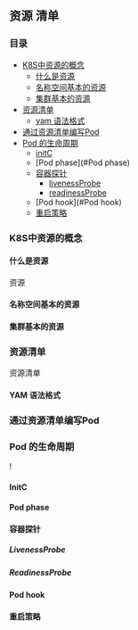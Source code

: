## 资源 清单

### 目录
* [K8S中资源的概念](#K8S中资源的概念)
    * [什么是资源](#什么是资源)
    * [名称空间基本的资源](#名称空间基本的资源)
    * [集群基本的资源](#集群基本的资源)
* [资源清单](#资源清单)
    * [yam 语法格式](#YAM-语法格式)
* [通过资源清单编写Pod](#通过资源清单编写Pod)
* [Pod 的生命周期](#Pod-的生命周期)
    * [initC](#InitC)
    * [Pod phase](#Pod phase)
    * [容器探针](#容器探针)
        * [livenessProbe](#LivenessProbe)
        * [readinessProbe](#ReadinessProbe)
    * [Pod hook](#Pod hook)
    * [重启策略](#重启策略)

### K8S中资源的概念
#### 什么是资源
资源
#### 名称空间基本的资源
#### 集群基本的资源
### 资源清单
资源清单
#### YAM 语法格式
### 通过资源清单编写Pod
### Pod 的生命周期
!
#### InitC
#### Pod phase
#### 容器探针
##### LivenessProbe
##### ReadinessProbe
#### Pod hook
#### 重启策略

